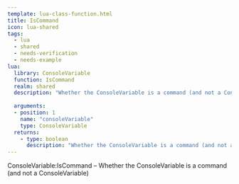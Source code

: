 ```yaml
---
template: lua-class-function.html
title: IsCommand
icon: lua-shared
tags:
  - lua
  - shared
  - needs-verification
  - needs-example
lua:
  library: ConsoleVariable
  function: IsCommand
  realm: shared
  description: "Whether the ConsoleVariable is a command (and not a ConsoleVariable)"
  
  arguments:
  - position: 1
    name: "consoleVariable"
    type: ConsoleVariable
  returns:
    - type: boolean
      description: "Whether the ConsoleVariable is a command (and not a ConsoleVariable)"
---
```


<div class="lua__search__keywords">
ConsoleVariable:IsCommand &#x2013; Whether the ConsoleVariable is a command (and not a ConsoleVariable)
</div>
